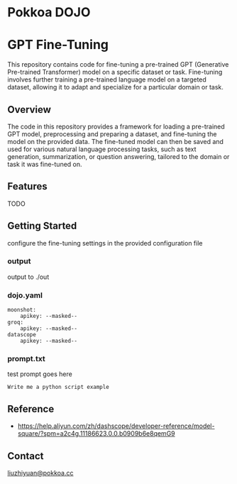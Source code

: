 # Pokkoa DOJO

# GPT Fine-Tuning

This repository contains code for fine-tuning a pre-trained GPT (Generative Pre-trained Transformer) model on a specific dataset or task. Fine-tuning involves further training a pre-trained language model on a targeted dataset, allowing it to adapt and specialize for a particular domain or task.

## Overview

The code in this repository provides a framework for loading a pre-trained GPT model, preprocessing and preparing a dataset, and fine-tuning the model on the provided data. The fine-tuned model can then be saved and used for various natural language processing tasks, such as text generation, summarization, or question answering, tailored to the domain or task it was fine-tuned on.

## Features
TODO

## Getting Started


configure the fine-tuning settings in the provided configuration file
### output
output to ./out

### dojo.yaml
```
moonshot:
    apikey: --masked--
groq:
    apikey: --masked--
datascope
    apikey: --masked--
```
### prompt.txt
test prompt goes here
```
Write me a python script example 
```

## Reference
- https://help.aliyun.com/zh/dashscope/developer-reference/model-square/?spm=a2c4g.11186623.0.0.b0909b6e8qemG9

## Contact
liuzhiyuan@pokkoa.cc
